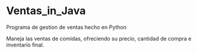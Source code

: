 # Ventas_in_Java
Programa de gestion de ventas hecho en Python

Maneja las ventas de comidas, ofreciendo su precio, cantidad de compra e inventario final.
